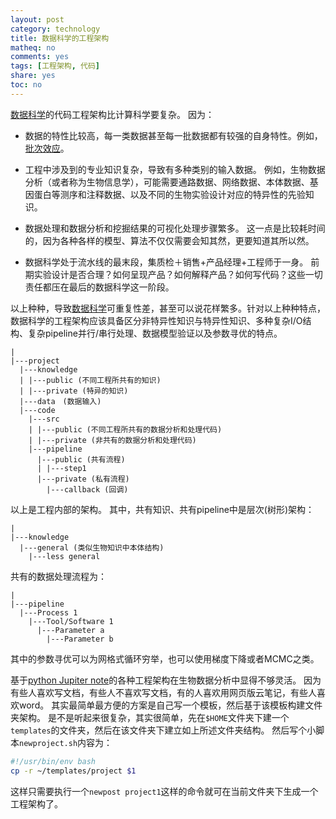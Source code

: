 ```yaml
---
layout: post
category: technology
title: 数据科学的工程架构
matheq: no
comments: yes
tags: [工程架构, 代码]
share: yes
toc: no
---
```

[数据科学](https://en.wikipedia.org/wiki/Data_science)的代码工程架构比计算科学要复杂。
因为：

- 数据的特性比较高，每一类数据甚至每一批数据都有较强的自身特性。例如，[批次效应](http://chenyin.top/bioinfo/20190319-cca5.html)。

- 工程中涉及到的专业知识复杂，导致有多种类别的输入数据。
例如，生物数据分析（或者称为生物信息学），可能需要通路数据、网络数据、本体数据、基因蛋白等测序和注释数据、以及不同的生物实验设计对应的特异性的先验知识。

- 数据处理和数据分析和挖掘结果的可视化处理步骤繁多。
这一点是比较耗时间的，因为各种各样的模型、算法不仅仅需要会知其然，更要知道其所以然。

- 数据科学处于流水线的最末段，集质检＋销售+产品经理+工程师于一身。
前期实验设计是否合理？如何呈现产品？如何解释产品？如何写代码？这些一切责任都压在最后的数据科学这一阶段。

以上种种，导致[数据科学](https://en.wikipedia.org/wiki/Data_science)可重复性差，甚至可以说花样繁多。针对以上种种特点，数据科学的工程架构应该具备区分非特异性知识与特异性知识、多种复杂I/O结构、复杂pipeline并行/串行处理、数据模型验证以及参数寻优的特点。

	|
	|---project
	  |---knowledge
	  | |---public (不同工程所共有的知识)
	  | |---private (特异的知识)
	  |---data　(数据输入)
	  |---code
	    |---src
	    | |---public (不同工程所共有的数据分析和处理代码)
	    | |---private (非共有的数据分析和处理代码)
	    |---pipeline
	      |---public (共有流程)
	      | |---step1
	      |---private (私有流程)
	        |---callback (回调)

以上是工程内部的架构。
其中，共有知识、共有pipeline中是层次(树形)架构：

	|
	|---knowledge
	  |---general (类似生物知识中本体结构)
	    |---less general
        
共有的数据处理流程为：

	|
	|---pipeline
	  |---Process 1
	    |---Tool/Software 1
	      |---Parameter a
	        |---Parameter b
        
其中的参数寻优可以为网格式循环穷举，也可以使用梯度下降或者MCMC之类。

基于[python Jupiter note](https://towardsdatascience.com/structure-your-data-science-projects-6c6c8653c16a)的各种工程架构在生物数据分析中显得不够灵活。
因为有些人喜欢写文档，有些人不喜欢写文档，有的人喜欢用网页版云笔记，有些人喜欢word。
其实最简单最方便的方案是自己写一个模板，然后基于该模板构建文件夹架构。
是不是听起来很复杂，其实很简单，先在`$HOME`文件夹下建一个`templates`的文件夹，然后在该文件夹下建立如上所述文件夹结构。
然后写个小脚本`newproject.sh`内容为：

```bash
#!/usr/bin/env bash
cp -r ~/templates/project $1
```
这样只需要执行一个`newpost project1`这样的命令就可在当前文件夹下生成一个工程架构了。

